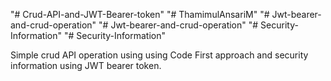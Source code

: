 "# Crud-API-and-JWT-Bearer-token" 
"# ThamimulAnsariM" 
"# Jwt-bearer-and-crud-operation" 
"# Jwt-bearer-and-crud-operation" 
"# Security-Information" 
"# Security-Information" 

Simple crud API operation using using Code First approach and security information using JWT bearer token.
